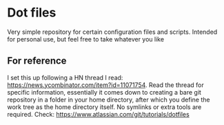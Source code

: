# Dot files
Very simple repository for certain configuration files and scripts. Intended for personal use, but feel free to take whatever you like

## For reference
I set this up following a HN thread I read: https://news.ycombinator.com/item?id=11071754. Read the thread for specific information, essentially it comes down to creating a bare git repository in a folder in your home directory, after which you define the work tree as the home directory itself. No symlinks or extra tools are required.
Check: https://www.atlassian.com/git/tutorials/dotfiles

